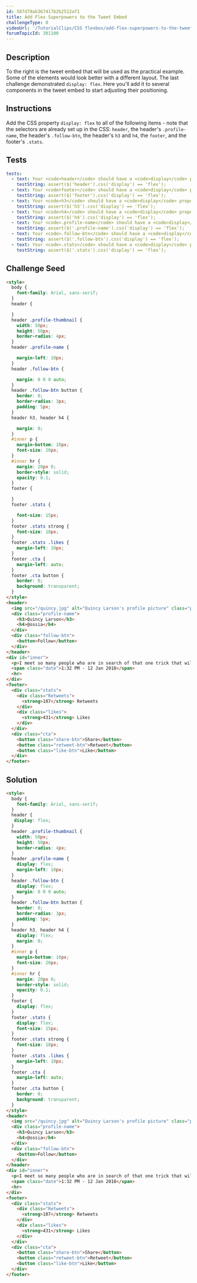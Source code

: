 ```yaml
---
id: 587d78ab367417b2b2512af1
title: Add Flex Superpowers to the Tweet Embed
challengeType: 0
videoUrl: '/TutorialClips/CSS flexbox/add-flex-superpowers-to-the-tweet-embed.webm'
forumTopicId: 301100
---
```


## Description
<section id='description'>
To the right is the tweet embed that will be used as the practical example. Some of the elements would look better with a different layout. The last challenge demonstrated <code>display: flex</code>. Here you'll add it to several components in the tweet embed to start adjusting their positioning.
</section>

## Instructions
<section id='instructions'>
Add the CSS property <code>display: flex</code> to all of the following items - note that the selectors are already set up in the CSS:
<code>header</code>, the header's <code>.profile-name</code>, the header's <code>.follow-btn</code>, the header's <code>h3</code> and <code>h4</code>, the <code>footer</code>, and the footer's <code>.stats</code>.
</section>

## Tests
<section id='tests'>

```yml
tests:
  - text: Your <code>header</code> should have a <code>display</code> property set to <code>flex</code>.
    testString: assert($('header').css('display') == 'flex');
  - text: Your <code>footer</code> should have a <code>display</code> property set to <code>flex</code>.
    testString: assert($('footer').css('display') == 'flex');
  - text: Your <code>h3</code> should have a <code>display</code> property set to <code>flex</code>.
    testString: assert($('h3').css('display') == 'flex');
  - text: Your <code>h4</code> should have a <code>display</code> property set to <code>flex</code>.
    testString: assert($('h4').css('display') == 'flex');
  - text: Your <code>.profile-name</code> should have a <code>display</code> property set to <code>flex</code>.
    testString: assert($('.profile-name').css('display') == 'flex');
  - text: Your <code>.follow-btn</code> should have a <code>display</code> property set to <code>flex</code>.
    testString: assert($('.follow-btn').css('display') == 'flex');
  - text: Your <code>.stats</code> should have a <code>display</code> property set to <code>flex</code>.
    testString: assert($('.stats').css('display') == 'flex');

```

</section>

## Challenge Seed
<section id='challengeSeed'>

<div id='html-seed'>

```html
<style>
  body {
    font-family: Arial, sans-serif;
  }
  header {

  }
  header .profile-thumbnail {
    width: 50px;
    height: 50px;
    border-radius: 4px;
  }
  header .profile-name {

    margin-left: 10px;
  }
  header .follow-btn {

    margin: 0 0 0 auto;
  }
  header .follow-btn button {
    border: 0;
    border-radius: 3px;
    padding: 5px;
  }
  header h3, header h4 {

    margin: 0;
  }
  #inner p {
    margin-bottom: 10px;
    font-size: 20px;
  }
  #inner hr {
    margin: 20px 0;
    border-style: solid;
    opacity: 0.1;
  }
  footer {

  }
  footer .stats {

    font-size: 15px;
  }
  footer .stats strong {
    font-size: 18px;
  }
  footer .stats .likes {
    margin-left: 10px;
  }
  footer .cta {
    margin-left: auto;
  }
  footer .cta button {
    border: 0;
    background: transparent;
  }
</style>
<header>
  <img src="/quincy.jpg" alt="Quincy Larson's profile picture" class="profile-thumbnail">
  <div class="profile-name">
    <h3>Quincy Larson</h3>
    <h4>@ossia</h4>
  </div>
  <div class="follow-btn">
    <button>Follow</button>
  </div>
</header>
<div id="inner">
  <p>I meet so many people who are in search of that one trick that will help them work smart. Even if you work smart, you still have to work hard.</p>
  <span class="date">1:32 PM - 12 Jan 2018</span>
  <hr>
</div>
<footer>
  <div class="stats">
    <div class="Retweets">
      <strong>107</strong> Retweets
    </div>
    <div class="likes">
      <strong>431</strong> Likes
    </div>
  </div>
  <div class="cta">
    <button class="share-btn">Share</button>
    <button class="retweet-btn">Retweet</button>
    <button class="like-btn">Like</button>
  </div>
</footer>
```

</div>



</section>

## Solution
<section id='solution'>

```html
<style>
  body {
    font-family: Arial, sans-serif;
  }
  header {
   display: flex;
  }
  header .profile-thumbnail {
    width: 50px;
    height: 50px;
    border-radius: 4px;
  }
  header .profile-name {
    display: flex;
    margin-left: 10px;
  }
  header .follow-btn {
    display: flex;
    margin: 0 0 0 auto;
  }
  header .follow-btn button {
    border: 0;
    border-radius: 3px;
    padding: 5px;
  }
  header h3, header h4 {
    display: flex;
    margin: 0;
  }
  #inner p {
    margin-bottom: 10px;
    font-size: 20px;
  }
  #inner hr {
    margin: 20px 0;
    border-style: solid;
    opacity: 0.1;
  }
  footer {
    display: flex;
  }
  footer .stats {
    display: flex;
    font-size: 15px;
  }
  footer .stats strong {
    font-size: 18px;
  }
  footer .stats .likes {
    margin-left: 10px;
  }
  footer .cta {
    margin-left: auto;
  }
  footer .cta button {
    border: 0;
    background: transparent;
  }
</style>
<header>
  <img src="/quincy.jpg" alt="Quincy Larson's profile picture" class="profile-thumbnail">
  <div class="profile-name">
    <h3>Quincy Larson</h3>
    <h4>@ossia</h4>
  </div>
  <div class="follow-btn">
    <button>Follow</button>
  </div>
</header>
<div id="inner">
  <p>I meet so many people who are in search of that one trick that will help them work smart. Even if you work smart, you still have to work hard.</p>
  <span class="date">1:32 PM - 12 Jan 2018</span>
  <hr>
</div>
<footer>
  <div class="stats">
    <div class="Retweets">
      <strong>107</strong> Retweets
    </div>
    <div class="likes">
      <strong>431</strong> Likes
    </div>
  </div>
  <div class="cta">
    <button class="share-btn">Share</button>
    <button class="retweet-btn">Retweet</button>
    <button class="like-btn">Like</button>
  </div>
</footer>
```

</section>
